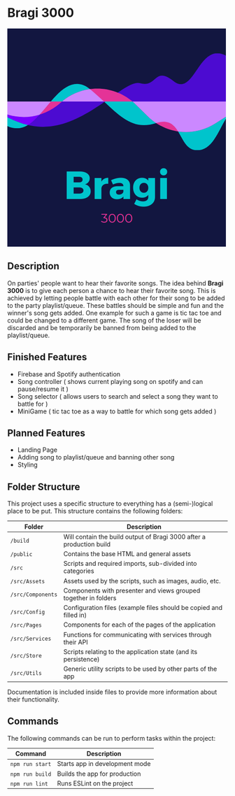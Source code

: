 # Bragi 3000

![bragi-icon](public/bragi-icon.png)

## Description

On parties' people want to hear their favorite songs. The idea behind **Bragi 3000** is to give each person a chance to
hear their favorite song. This is achieved by letting people battle with each other for their song to be added to the
party playlist/queue. These battles should be simple and fun and the winner's song gets added. One example for such a
game is tic tac toe and could be changed to a different game. The song of the loser will be discarded and be temporarily
be banned from being added to the playlist/queue.

## Finished Features
- Firebase and Spotify authentication
- Song controller ( shows current playing song on spotify and can pause/resume it )
- Song selector ( allows users to search and select a song they want to battle for )
- MiniGame ( tic tac toe as a way to battle for which song gets added )

## Planned Features
- Landing Page
- Adding song to playlist/queue and banning other song
- Styling

## Folder Structure

This project uses a specific structure to everything has a (semi-)logical place to be put. This structure contains the
following folders:

| Folder            | Description                                                          |
| ----------------- | -------------------------------------------------------------------- |
| `/build`          | Will contain the build output of Bragi 3000 after a production build |
| `/public`         | Contains the base HTML and general assets                            |
| `/src`            | Scripts and required imports, sub-divided into categories            |
| `/src/Assets`     | Assets used by the scripts, such as images, audio, etc.              |
| `/src/Components` | Components with presenter and views grouped together in folders      |
| `/src/Config`     | Configuration files (example files should be copied and filled in)   |
| `/src/Pages`      | Components for each of the pages of the application                  |
| `/src/Services`   | Functions for communicating with services through their API          |
| `/src/Store`      | Scripts relating to the application state (and its persistence)      |
| `/src/Utils`      | Generic utility scripts to be used by other parts of the app         |

Documentation is included inside files to provide more information about their functionality.

## Commands

The following commands can be run to perform tasks within the project:

| Command         | Description                    |
| --------------- | ------------------------------ |
| `npm run start` | Starts app in development mode |
| `npm run build` | Builds the app for production  |
| `npm run lint`  | Runs ESLint on the project     |
